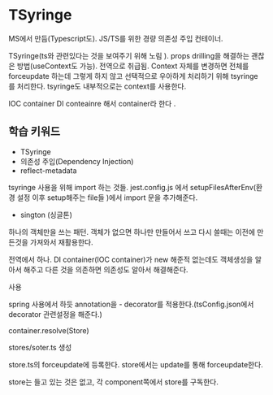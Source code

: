 # TSyringe

MS에서 만듬(Typescript도). JS/TS를 위한 경량 의존성 주입 컨테이너.

TSyringe(ts와 관련있다는 것을 보여주기 위해 노림 ). props drilling을 해결하는 괜찮은 방법(useContext도 가능). 전역으로 취급됨. Context 자체를 변경하면 전체를 forceupdate 하는데 그렇게 하지 않고 선택적으로 우아하게 처리하기 위해 tsyringe를 처리한다. tsyringe도 내부적으로는 context를 사용한다.

IOC container DI conteainre 해서 container라 한다 .

## 학습 키워드

- TSyringe
- 의존성 주입(Dependency Injection)
- reflect-metadata

tsyringe 사용을 위해 import 하는 것들. jest.config.js 에서 setupFilesAfterEnv(환경 설정 이후 setup해주는 file들 )에서 import 문을 추가해준다. 

- sington (싱글톤)

하나의 객체만을 쓰는 패턴. 객체가 없으면 하나만 만들어서 쓰고 다시 쓸때는 이전에 만든것을 가져와서 재활용한다. 

전역에서 하나. DI container(IOC container)가 new 해준적 없는데도 객체생성을 알아서 해주고 다른 것을 의존하면 의존성도 알아서 해결해준다. 

사용

spring 사용에서 하듯 annotation을 - decorator를 적용한다.(tsConfig.json에서 decorator 관련설정을 해준다.)

container.resolve(Store) 

stores/soter.ts 생성 

store.ts의 forceupdate에 등록한다. store에서는 update를 통해 forceupdate한다. 

store는 들고 있는 것은 없고, 각 component쪽에서 store를 구독한다. 